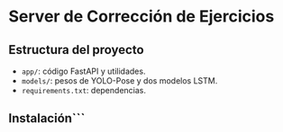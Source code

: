 # Server de Corrección de Ejercicios

## Estructura del proyecto

- `app/`: código FastAPI y utilidades.
- `models/`: pesos de YOLO-Pose y dos modelos LSTM.
- `requirements.txt`: dependencias.

## Instalación\```